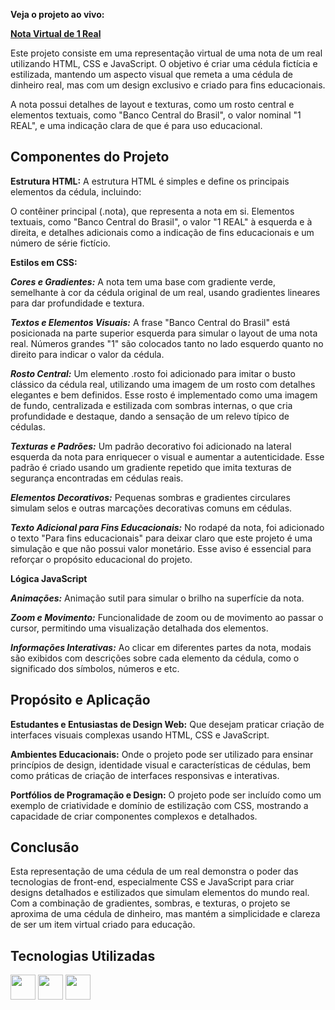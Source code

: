 **Veja o projeto ao vivo:**

**[Nota Virtual de 1 Real](https://ninja1375.github.io/Nota-Virtual-de-1-Real/)**

Este projeto consiste em uma representação virtual de uma nota de um real utilizando HTML, CSS e JavaScript. O objetivo é criar uma cédula fictícia e estilizada, mantendo um aspecto visual que remeta a uma cédula de dinheiro real, mas com um design exclusivo e criado para fins educacionais. 

A nota possui detalhes de layout e texturas, como um rosto central e elementos textuais, como "Banco Central do Brasil", o valor nominal "1 REAL", e uma indicação clara de que é para uso educacional.

## Componentes do Projeto

**Estrutura HTML:** A estrutura HTML é simples e define os principais elementos da cédula, incluindo:

O contêiner principal (.nota), que representa a nota em si.
Elementos textuais, como "Banco Central do Brasil", o valor "1 REAL" à esquerda e à direita, e detalhes adicionais como a indicação de fins educacionais e um número de série fictício.

**Estilos em CSS:**

***Cores e Gradientes:*** A nota tem uma base com gradiente verde, semelhante à cor da cédula original de um real, usando gradientes lineares para dar profundidade e textura.

***Textos e Elementos Visuais:*** A frase "Banco Central do Brasil" está posicionada na parte superior esquerda para simular o layout de uma nota real.
Números grandes "1" são colocados tanto no lado esquerdo quanto no direito para indicar o valor da cédula.

***Rosto Central:*** Um elemento .rosto foi adicionado para imitar o busto clássico da cédula real, utilizando uma imagem de um rosto com detalhes elegantes e bem definidos. Esse rosto é implementado como uma imagem de fundo, centralizada e estilizada com sombras internas, o que cria profundidade e destaque, dando a sensação de um relevo típico de cédulas.

***Texturas e Padrões:*** Um padrão decorativo foi adicionado na lateral esquerda da nota para enriquecer o visual e aumentar a autenticidade. Esse padrão é criado usando um gradiente repetido que imita texturas de segurança encontradas em cédulas reais.

***Elementos Decorativos:*** Pequenas sombras e gradientes circulares simulam selos e outras marcações decorativas comuns em cédulas.

***Texto Adicional para Fins Educacionais:*** No rodapé da nota, foi adicionado o texto "Para fins educacionais" para deixar claro que este projeto é uma simulação e que não possui valor monetário. Esse aviso é essencial para reforçar o propósito educacional do projeto.

**Lógica JavaScript**

***Animações:*** Animação sutil para simular o brilho na superfície da nota.

***Zoom e Movimento:*** Funcionalidade de zoom ou de movimento ao passar o cursor, permitindo uma visualização detalhada dos elementos.

***Informações Interativas:*** Ao clicar em diferentes partes da nota, modais são exibidos com descrições sobre cada elemento da cédula, como o significado dos símbolos, números e etc.

## Propósito e Aplicação

**Estudantes e Entusiastas de Design Web:** Que desejam praticar criação de interfaces visuais complexas usando HTML, CSS e JavaScript.

**Ambientes Educacionais:** Onde o projeto pode ser utilizado para ensinar princípios de design, identidade visual e características de cédulas, bem como práticas de criação de interfaces responsivas e interativas.

**Portfólios de Programação e Design:** O projeto pode ser incluído como um exemplo de criatividade e domínio de estilização com CSS, mostrando a capacidade de criar componentes complexos e detalhados.

## Conclusão 

Esta representação de uma cédula de um real demonstra o poder das tecnologias de front-end, especialmente CSS e JavaScript para criar designs detalhados e estilizados que simulam elementos do mundo real. Com a combinação de gradientes, sombras, e texturas, o projeto se aproxima de uma cédula de dinheiro, mas mantém a simplicidade e clareza de ser um item virtual criado para educação.

## Tecnologias Utilizadas

<a href="https://programartudo.blogspot.com/2024/11/html-tudo-o-que-precisa-para-comecar.html" target="_blank"><img loading="lazy" src="https://cdn.jsdelivr.net/gh/devicons/devicon/icons/html5/html5-original.svg" width="40" height="40"/></a> <a href="https://programartudo.blogspot.com/2024/11/css-como-dar-estilo-ao-teu-website.html" target="_blank"><img loading="lazy" src="https://cdn.jsdelivr.net/gh/devicons/devicon/icons/css3/css3-original.svg" width="40" height="40"/></a> <a href="https://programartudo.blogspot.com/2024/11/javascript-linguagem-dinamica-da-web.html" target="_blank"><img loading="lazy" src="https://cdn.jsdelivr.net/gh/devicons/devicon/icons/javascript/javascript-original.svg" width="40" height="40"/></a>
